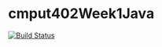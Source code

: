 # cmput402Week1Java

[![Build Status](https://travis-ci.org/htruong1/cmput402Week1Java.svg?branch=master)](https://travis-ci.org/htruong1/cmput402Week1Java)
